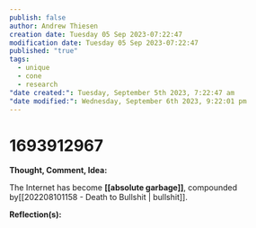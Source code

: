 ```yaml
---
publish: false
author: Andrew Thiesen
creation date: Tuesday 05 Sep 2023-07:22:47
modification date: Tuesday 05 Sep 2023-07:22:47
published: "true"
tags:
  - unique
  - cone
  - research
"date created:": Tuesday, September 5th 2023, 7:22:47 am
"date modified:": Wednesday, September 6th 2023, 9:22:01 pm
---
```

# 1693912967

**Thought, Comment, Idea:**

The Internet has become **[[absolute garbage]]**, compounded by[[202208101158 - Death to Bullshit | bullshit]]. 

**Reflection(s):**
